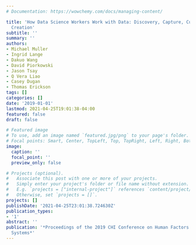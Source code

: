 ```yaml
---
# Documentation: https://wowchemy.com/docs/managing-content/

title: 'How Data Science Workers Work with Data: Discovery, Capture, Curation, Design,
  Creation'
subtitle: ''
summary: ''
authors:
- Michael Muller
- Ingrid Lange
- Dakuo Wang
- David Piorkowski
- Jason Tsay
- Q Vera Liao
- Casey Dugan
- Thomas Erickson
tags: []
categories: []
date: '2019-01-01'
lastmod: 2021-04-25T19:01:38-04:00
featured: false
draft: false

# Featured image
# To use, add an image named `featured.jpg/png` to your page's folder.
# Focal points: Smart, Center, TopLeft, Top, TopRight, Left, Right, BottomLeft, Bottom, BottomRight.
image:
  caption: ''
  focal_point: ''
  preview_only: false

# Projects (optional).
#   Associate this post with one or more of your projects.
#   Simply enter your project's folder or file name without extension.
#   E.g. `projects = ["internal-project"]` references `content/project/deep-learning/index.md`.
#   Otherwise, set `projects = []`.
projects: []
publishDate: '2021-04-25T23:01:38.724630Z'
publication_types:
- '1'
abstract: ''
publication: '*Proceedings of the 2019 CHI Conference on Human Factors in Computing
  Systems*'
---
```

